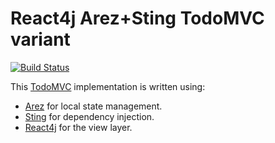 # React4j Arez+Sting TodoMVC variant

[![Build Status](https://api.travis-ci.com/react4j/react4j-todomvc.png?branch=sting)](http://travis-ci.org/react4j/react4j-todomvc)

This [TodoMVC](http://todomvc.com/) implementation is written using:

* [Arez](https://arez.github.io) for local state management.
* [Sting](https://sting-ioc.github.io/) for dependency injection.
* [React4j](https://react4j.github.io) for the view layer.
